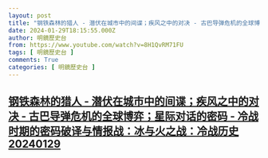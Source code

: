 ```yaml
---
layout: post
title: "钢铁森林的猎人 - 潜伏在城市中的间谍；疾风之中的对决 - 古巴导弹危机的全球博弈；星际对话的密码 - 冷战时期的密码破译与情报战：冰与火之战：冷战历史20240129"
date: 2024-01-29T18:15:55.000Z
author: 明鏡歷史台
from: https://www.youtube.com/watch?v=8H1QvRM71FU
tags: [ 明鏡歷史台 ]
comments: True
categories: [ 明鏡歷史台 ]
---
```

<!--1706552155000-->
[钢铁森林的猎人 - 潜伏在城市中的间谍；疾风之中的对决 - 古巴导弹危机的全球博弈；星际对话的密码 - 冷战时期的密码破译与情报战：冰与火之战：冷战历史20240129](https://www.youtube.com/watch?v=8H1QvRM71FU)
------

<div>

</div>
